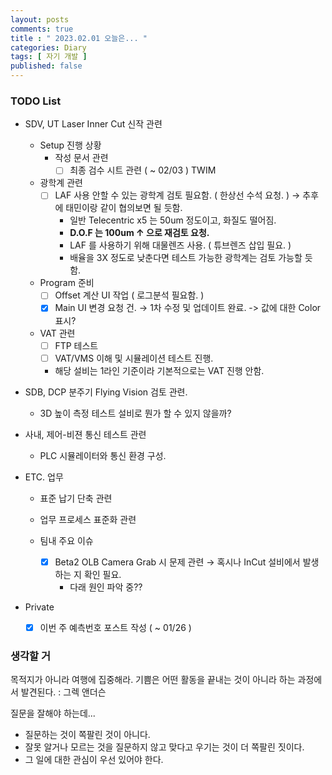 ```yaml
---
layout: posts
comments: true
title : " 2023.02.01 오늘은... "
categories: Diary
tags: [ 자기 개발 ]
published: false
---
```


### TODO List

- SDV, UT Laser Inner Cut 신작 관련

  - Setup 진행 상황
    - 작성 문서 관련
      - [ ] 최종 검수 시트 관련 ( ~ 02/03 )  TWIM

  - 광학계 관련
    - [ ] LAF 사용 안할 수 있는 광학계 검토 필요함. ( 한상선 수석 요청. ) → 추후에 태민이랑 같이 협의보면 될 듯함.
      - 일반 Telecentric x5 는 50um 정도이고, 화질도 떨어짐.
      - **D.O.F 는 100um ↑ 으로 재검토 요청.**
      - LAF 를 사용하기 위해 대물렌즈 사용. ( 튜브렌즈 삽입 필요. )
      - 배율을 3X 정도로 낮춘다면 테스트 가능한 광학계는 검토 가능할 듯 함.

  - Program 준비
    - [ ] Offset 계산 UI 작업 ( 로그분석 필요함. )
    - [x] Main UI 변경 요청 건. → 1차 수정 및 업데이트 완료. -> 값에 대한 Color 표시?

  - VAT 관련
    - [ ] FTP 테스트
    - [ ] VAT/VMS 이해 및 시뮬레이션 테스트 진행.
    - 해당 설비는 1라인 기준이라 기본적으로는 VAT 진행 안함.

- SDB, DCP 분주기 Flying Vision 검토 관련.
  - 3D 높이 측정 테스트 설비로 뭔가 할 수 있지 않을까?

- 사내, 제어-비젼 통신 테스트 관련
  - PLC 시뮬레이터와 통신 환경 구성.

- ETC. 업무
  - 표준 납기 단축 관련

  - 업무 프로세스 표준화 관련

  - 팀내 주요 이슈
    - [x] Beta2 OLB Camera Grab 시 문제 관련 → 혹시나 InCut 설비에서 발생하는 지 확인 필요.
      - 다래 원인 파악 중??

- Private
  - [x] 이번 주 예측번호 포스트 작성 ( ~ 01/26 )

### 생각할 거

목적지가 아니라 여행에 집중해라. 기쁨은 어떤 활동을 끝내는 것이 아니라 하는 과정에서 발견된다.
 : 그렉 앤더슨

질문을 잘해야 하는데...

- 질문하는 것이 쪽팔린 것이 아니다.
- 잘못 알거나 모르는 것을 질문하지 않고 맞다고 우기는 것이 더 쪽팔린 짓이다.
- 그 일에 대한 관심이 우선 있어야 한다.
